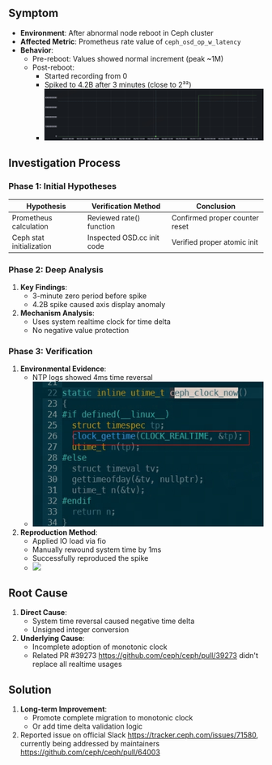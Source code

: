 
## Symptom
- **Environment**: After abnormal node reboot in Ceph cluster
- **Affected Metric**: Prometheus rate value of `ceph_osd_op_w_latency`
- **Behavior**:
  - Pre-reboot: Values showed normal increment (peak ~1M)
  - Post-reboot: 
    - Started recording from 0
    - Spiked to 4.2B after 3 minutes (close to 2³²)
    - ![1cbdc1281f3f34a96a1cf40b55d69e44.jpg|600](https://raw.githubusercontent.com/YLShiJustFly/picturebed/main/images/1cbdc1281f3f34a96a1cf40b55d69e44.jpg)
## Investigation Process
### Phase 1: Initial Hypotheses
| Hypothesis               | Verification Method          | Conclusion                      |
|--------------------------|------------------------------|---------------------------------|
| Prometheus calculation   | Reviewed rate() function     | Confirmed proper counter reset  |
| Ceph stat initialization | Inspected OSD.cc init code   | Verified proper atomic init     |
### Phase 2: Deep Analysis
1. **Key Findings**:
   - 3-minute zero period before spike
   - 4.2B spike caused axis display anomaly
2. **Mechanism Analysis**:
   - Uses system realtime clock for time delta
   - No negative value protection
### Phase 3: Verification
1. **Environmental Evidence**:
   - NTP logs showed 4ms time reversal
   - ![image.png|600](https://raw.githubusercontent.com/YLShiJustFly/picturebed/main/images/20250608172327.png)
2. **Reproduction Method**:
   - Applied IO load via fio
   - Manually rewound system time by 1ms
   - Successfully reproduced the spike
   - ![](https://popofp.vipfp.ps.netease.com/file/684162b6d5dbab9ee1d1d45251JL0trO01)
## Root Cause
1. **Direct Cause**:
   - System time reversal caused negative time delta
   - Unsigned integer conversion
2. **Underlying Cause**:
   - Incomplete adoption of monotonic clock
   - Related PR #39273 <https://github.com/ceph/ceph/pull/39273> didn't replace all realtime usages
## Solution
1. **Long-term Improvement**:
   - Promote complete migration to monotonic clock
   - Or add time delta validation logic
2. Reported issue on official Slack <https://tracker.ceph.com/issues/71580>, currently being addressed by maintainers <https://github.com/ceph/ceph/pull/64003>
